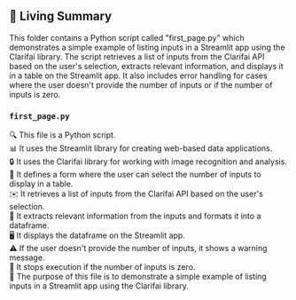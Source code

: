 

<!-- Living README Summary -->
## 🌳 Living Summary

This folder contains a Python script called "first_page.py" which demonstrates a simple example of listing inputs in a Streamlit app using the Clarifai library. The script retrieves a list of inputs from the Clarifai API based on the user's selection, extracts relevant information, and displays it in a table on the Streamlit app. It also includes error handling for cases where the user doesn't provide the number of inputs or if the number of inputs is zero.


### `first_page.py`

🔍 This file is a Python script.     
📊 It uses the Streamlit library for creating web-based data applications.     
🔒 It uses the Clarifai library for working with image recognition and analysis.     
📝 It defines a form where the user can select the number of inputs to display in a table.     
✉️ It retrieves a list of inputs from the Clarifai API based on the user's selection.     
📄 It extracts relevant information from the inputs and formats it into a dataframe.     
🖥️ It displays the dataframe on the Streamlit app.     
⚠️ If the user doesn't provide the number of inputs, it shows a warning message.     
🛑 It stops execution if the number of inputs is zero.     
👀 The purpose of this file is to demonstrate a simple example of listing inputs in a Streamlit app using the Clarifai library.    

<!-- Living README Summary -->